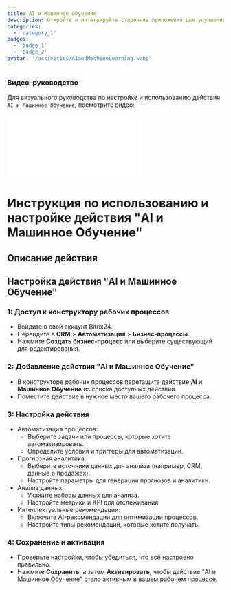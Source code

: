 ```yaml
---
title: AI и Машинное Обучение
description: Откройте и интегрируйте сторонние приложения для улучшения вашего бизнеса.
categories: 
  - 'category_1'
badges: 
  - 'badge_1'
  - 'badge_2'
avatar: '/activities/AIandMachineLearning.webp'
---
```

### Видео-руководство

Для визуального руководства по настройке и использованию действия `AI и Машинное Обучение`, посмотрите видео:

<iframe
  class="aspect-video w-full my-6 rounded shadow-md"
  src="//www.youtube.com/embed/OyzJd8BcTfY?feature=oembed&rel=0"
  frameborder="0"
  allow="accelerometer; autoplay; encrypted-media; gyroscope"
  allowfullscreen>
</iframe>

# Инструкция по использованию и настройке действия "AI и Машинное Обучение"

## Описание действия

## **Настройка действия "AI и Машинное Обучение"**

### 1: Доступ к конструктору рабочих процессов
- Войдите в свой аккаунт Bitrix24.
- Перейдите в **CRM** > **Автоматизация** > **Бизнес-процессы**.
- Нажмите **Создать бизнес-процесс** или выберите существующий для редактирования.

### 2: Добавление действия "AI и Машинное Обучение"
- В конструкторе рабочих процессов перетащите действие **AI и Машинное Обучение** из списка доступных действий.
- Поместите действие в нужное место вашего рабочего процесса.

### 3: Настройка действия
- Автоматизация процессов:
  - Выберите задачи или процессы, которые хотите автоматизировать.
  - Определите условия и триггеры для автоматизации.
- Прогнозная аналитика:
  - Выберите источники данных для анализа (например, CRM, данные о продажах).
  - Настройте параметры для генерации прогнозов и аналитики.
- Анализ данных:
  - Укажите наборы данных для анализа.
  - Настройте метрики и KPI для отслеживания.
- Интеллектуальные рекомендации:
  - Включите AI-рекомендации для оптимизации процессов.
  - Настройте типы рекомендаций, которые хотите получать.

### 4: Сохранение и активация
- Проверьте настройки, чтобы убедиться, что всё настроено правильно.
- Нажмите **Сохранить**, а затем **Активировать**, чтобы действие "AI и Машинное Обучение" стало активным в вашем рабочем процессе.